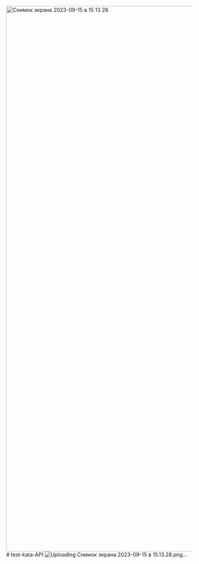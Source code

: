<img width="1470" alt="Снимок экрана 2023-09-15 в 15 13 28" src="https://github.com/akosten56/test-kata-API/assets/123192328/29e435dc-ed70-4fb6-80e5-1a86e464366a"># test-kata-API
![Uploading Снимок экрана 2023-09-15 в 15.13.28.png…
<img width="1470" alt="Снимок экрана 2023-09-15 в 14 52 05" src="https://github.com/akosten56/test-kata-API/assets/123192328/2f5d03c3-5b94-4b75-a8b6-d7c42ee1f30a">
<img width="1470" alt="Снимок экрана 2023-09-15 в 14 53 47" src="https://github.com/akosten56/test-kata-API/assets/123192328/49c38a49-5463-4139-b6cd-4d504609111e">
]()
